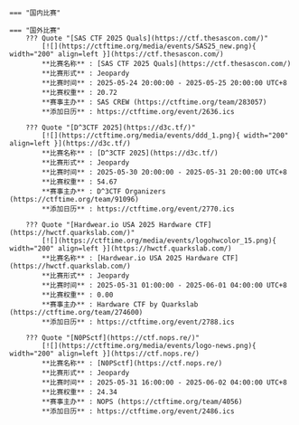     === "国内比赛"
    
    === "国外比赛"
        ??? Quote "[SAS CTF 2025 Quals](https://ctf.thesascon.com/)"  
            [![](https://ctftime.org/media/events/SAS25_new.png){ width="200" align=left }](https://ctf.thesascon.com/)  
            **比赛名称** : [SAS CTF 2025 Quals](https://ctf.thesascon.com/)  
            **比赛形式** : Jeopardy  
            **比赛时间** : 2025-05-24 20:00:00 - 2025-05-25 20:00:00 UTC+8  
            **比赛权重** : 20.72  
            **赛事主办** : SAS CREW (https://ctftime.org/team/283057)  
            **添加日历** : https://ctftime.org/event/2636.ics  
            
        ??? Quote "[D^3CTF 2025](https://d3c.tf/)"  
            [![](https://ctftime.org/media/events/ddd_1.png){ width="200" align=left }](https://d3c.tf/)  
            **比赛名称** : [D^3CTF 2025](https://d3c.tf/)  
            **比赛形式** : Jeopardy  
            **比赛时间** : 2025-05-30 20:00:00 - 2025-05-31 20:00:00 UTC+8  
            **比赛权重** : 54.67  
            **赛事主办** : D^3CTF Organizers (https://ctftime.org/team/91096)  
            **添加日历** : https://ctftime.org/event/2770.ics  
            
        ??? Quote "[Hardwear.io USA 2025 Hardware CTF](https://hwctf.quarkslab.com/)"  
            [![](https://ctftime.org/media/events/logohwcolor_15.png){ width="200" align=left }](https://hwctf.quarkslab.com/)  
            **比赛名称** : [Hardwear.io USA 2025 Hardware CTF](https://hwctf.quarkslab.com/)  
            **比赛形式** : Jeopardy  
            **比赛时间** : 2025-05-31 01:00:00 - 2025-06-01 04:00:00 UTC+8  
            **比赛权重** : 0.00  
            **赛事主办** : Hardware CTF by Quarkslab (https://ctftime.org/team/274600)  
            **添加日历** : https://ctftime.org/event/2788.ics  
            
        ??? Quote "[N0PSctf](https://ctf.nops.re/)"  
            [![](https://ctftime.org/media/events/logo-news.png){ width="200" align=left }](https://ctf.nops.re/)  
            **比赛名称** : [N0PSctf](https://ctf.nops.re/)  
            **比赛形式** : Jeopardy  
            **比赛时间** : 2025-05-31 16:00:00 - 2025-06-02 04:00:00 UTC+8  
            **比赛权重** : 24.34  
            **赛事主办** : NOPS (https://ctftime.org/team/4056)  
            **添加日历** : https://ctftime.org/event/2486.ics  
            